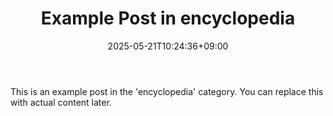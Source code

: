 ﻿---
title: "Example Post in encyclopedia"
date: 2025-05-21T10:24:36+09:00
categories: ["encyclopedia"]
tags: []
draft: true
---

This is an example post in the 'encyclopedia' category. You can replace this with actual content later.